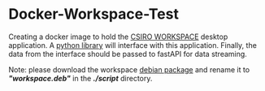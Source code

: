 # Docker-Workspace-Test
Creating a docker image to hold the [CSIRO WORKSPACE](https://research.csiro.au/workspace/download/) desktop application. A [python library](https://github.com/csiro-workspace/workspace-python) will interface with this application. Finally, the data from the interface should be passed to fastAPI for data streaming.

Note: please download the workspace [debian package](https://data.csiro.au/dap/ws/v2/collections/53321/data/13202983) and rename it to ***"workspace.deb"*** in the ***./script*** directory.
